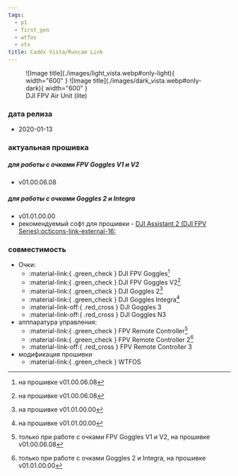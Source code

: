```yaml
---
tags:
  - p1
  - first_gen
  - wtfos
  - vtx
title: Caddx Vista/Runcam Link
---
```


<figure markdown="span">
  ![Image title](./images/light_vista.webp#only-light){ width="600" }
  ![Image title](./images/dark_vista.webp#only-dark){ width="600" }
  <figcaption>DJI FPV Air Unit (lite)</figcaption>
</figure>

### дата релиза
- 2020-01-13

### актуальная прошивка
##### для работы с очками FPV Goggles V1 и V2
* v01.00.06.08
##### для работы с очками Goggles 2 и Integra
* v01.01.00.00
* рекомендуемый софт для прошивки - <a href="https://www.dji.com/downloads/softwares/dji-assistant-2-dji-fpv-series" target="_blank">DJI Assistant 2 (DJI FPV Series):octicons-link-external-16:</a>

### совместимость
* Очки:
    * :material-link:{ .green_check } DJI FPV Goggles[^1]
    * :material-link:{ .green_check } DJI FPV Goggles V2[^2]
    * :material-link:{ .green_check } DJI Goggles 2[^3]
    * :material-link:{ .green_check } DJI Goggles Integra[^4]
    * :material-link-off:{ .red_cross } DJI Goggles 3
    * :material-link-off:{ .red_cross } DJI Goggles N3
* апппаратура управления:
    * :material-link:{ .green_check } FPV Remote Controller[^5] 
    * :material-link:{ .green_check } FPV Remote Controller 2[^6]
    * :material-link-off:{ .red_cross } FPV Remote Controller 3
* модификация прошивки
    * :material-link:{ .green_check } WTFOS

[^1]: на прошивке v01.00.06.08
[^2]: на прошивке v01.00.06.08
[^3]: на прошивке v01.01.00.00
[^4]: на прошивке v01.01.00.00
[^5]: только при работе с очками FPV Goggles V1 и V2, на прошивке v01.00.06.08
[^6]: только при работе с очками Goggles 2 и Integra, на прошивке v01.01.00.00